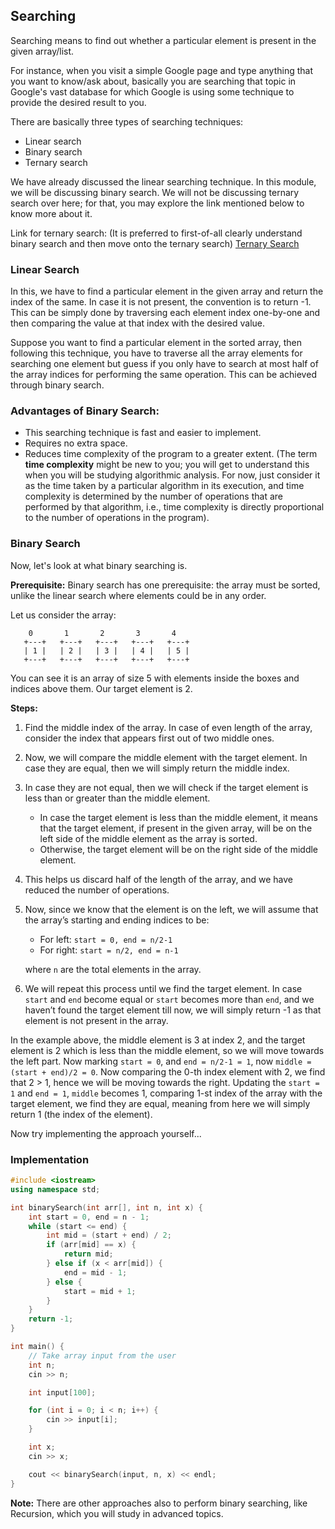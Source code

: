 ## Searching

Searching means to find out whether a particular element is present in the given array/list. 

For instance, when you visit a simple Google page and type anything that you want to know/ask about, basically you are searching that topic in Google's vast database for which Google is using some technique to provide the desired result to you. 

There are basically three types of searching techniques:

- Linear search
- Binary search
- Ternary search

We have already discussed the linear searching technique. In this module, we will be discussing binary search. We will not be discussing ternary search over here; for that, you may explore the link mentioned below to know more about it.

Link for ternary search: (It is preferred to first-of-all clearly understand binary search and then move onto the ternary search) [Ternary Search](https://cp-algorithms.com/num_methods/ternary_search.html)

### Linear Search

In this, we have to find a particular element in the given array and return the index of the same. In case it is not present, the convention is to return -1. This can be simply done by traversing each element index one-by-one and then comparing the value at that index with the desired value.

Suppose you want to find a particular element in the sorted array, then following this technique, you have to traverse all the array elements for searching one element but guess if you only have to search at most half of the array indices for performing the same operation. This can be achieved through binary search.

### Advantages of Binary Search:

- This searching technique is fast and easier to implement.
- Requires no extra space.
- Reduces time complexity of the program to a greater extent. (The term **time complexity** might be new to you; you will get to understand this when you will be studying algorithmic analysis. For now, just consider it as the time taken by a particular algorithm in its execution, and time complexity is determined by the number of operations that are performed by that algorithm, i.e., time complexity is directly proportional to the number of operations in the program).

### Binary Search

Now, let's look at what binary searching is.

**Prerequisite:** Binary search has one prerequisite: the array must be sorted, unlike the linear search where elements could be in any order.

Let us consider the array:

```
    0       1       2       3       4
   +---+   +---+   +---+   +---+   +---+
   | 1 |   | 2 |   | 3 |   | 4 |   | 5 |
   +---+   +---+   +---+   +---+   +---+
```

You can see it is an array of size 5 with elements inside the boxes and indices above them. Our target element is 2.

**Steps:**

1. Find the middle index of the array. In case of even length of the array, consider the index that appears first out of two middle ones.
2. Now, we will compare the middle element with the target element. In case they are equal, then we will simply return the middle index.
3. In case they are not equal, then we will check if the target element is less than or greater than the middle element.
   - In case the target element is less than the middle element, it means that the target element, if present in the given array, will be on the left side of the middle element as the array is sorted.
   - Otherwise, the target element will be on the right side of the middle element.
4. This helps us discard half of the length of the array, and we have reduced the number of operations.
5. Now, since we know that the element is on the left, we will assume that the array’s starting and ending indices to be:
   - For left: `start = 0, end = n/2-1`
   - For right: `start = n/2, end = n-1`

   where `n` are the total elements in the array.
6. We will repeat this process until we find the target element. In case `start` and `end` become equal or `start` becomes more than `end`, and we haven’t found the target element till now, we will simply return -1 as that element is not present in the array.

In the example above, the middle element is 3 at index 2, and the target element is 2 which is less than the middle element, so we will move towards the left part. Now marking `start = 0`, and `end = n/2-1 = 1`, now `middle = (start + end)/2 = 0`. Now comparing the 0-th index element with 2, we find that 2 > 1, hence we will be moving towards the right. Updating the `start = 1` and `end = 1`, `middle` becomes 1, comparing 1-st index of the array with the target element, we find they are equal, meaning from here we will simply return 1 (the index of the element).

Now try implementing the approach yourself...

### Implementation

```cpp
#include <iostream>
using namespace std;

int binarySearch(int arr[], int n, int x) {
    int start = 0, end = n - 1;
    while (start <= end) {
        int mid = (start + end) / 2;
        if (arr[mid] == x) {
            return mid;
        } else if (x < arr[mid]) {
            end = mid - 1;
        } else {
            start = mid + 1;
        }
    }
    return -1;
}

int main() {
    // Take array input from the user
    int n;
    cin >> n;

    int input[100];

    for (int i = 0; i < n; i++) {
        cin >> input[i];
    }

    int x;
    cin >> x;

    cout << binarySearch(input, n, x) << endl;
}
```

**Note:** There are other approaches also to perform binary searching, like Recursion, which you will study in advanced topics.

